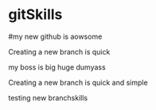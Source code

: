 # gitSkills

#my new github is aowsome

Creating a new branch is quick

my boss is  big huge dumyass


Creating a new branch is quick and simple


testing new branchskills